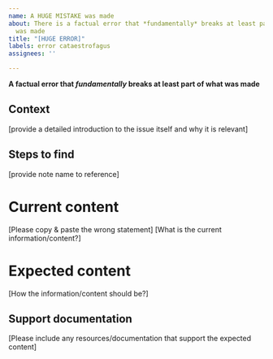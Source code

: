 ```yaml
---
name: A HUGE MISTAKE was made
about: There is a factual error that *fundamentally* breaks at least part of what
  was made
title: "[HUGE ERROR]"
labels: error cataestrofagus
assignees: ''

---
```


**A factual error that _fundamentally_ breaks at least part of what was made**

## Context
[provide a detailed introduction to the issue itself and why it is relevant]

## Steps to find
[provide note name to reference]

# Current content
[Please copy & paste the wrong statement]
[What is the current information/content?]

# Expected content
[How the information/content should be?]

## Support documentation
[Please include any resources/documentation that support the expected content]
